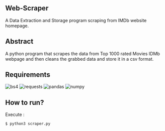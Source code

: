 ## Web-Scraper
A Data Extraction and Storage program scraping from IMDb website homepage.

## Abstract
A python program that scrapes the data from Top 1000 rated Movies IDMb webpage and then cleans the grabbed data and store it in a csv format.

## Requirements
![bs4](https://img.shields.io/badge/beautifulsoup4-4.9.3-orange)
![requests](https://img.shields.io/badge/requests-2.25.0-orange)
![pandas](https://img.shields.io/badge/pandas-1.1.5-orange)
![numpy](https://img.shields.io/badge/numpy-1.19.0-orange)

## How to run?
Execute : 
```bash
$ python3 scraper.py
```
